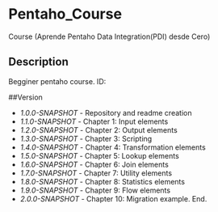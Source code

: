 # **Pentaho_Course**
Course (Aprende Pentaho Data Integration(PDI) desde Cero)

## Description
Begginer pentaho course. ID:

##Version
* *1.0.0-SNAPSHOT* - Repository and readme creation
* *1.1.0-SNAPSHOT* - Chapter 1: Input elements
* *1.2.0-SNAPSHOT* - Chapter 2: Output elements
* *1.3.0-SNAPSHOT* - Chapter 3: Scripting
* *1.4.0-SNAPSHOT* - Chapter 4: Transformation elements
* *1.5.0-SNAPSHOT* - Chapter 5: Lookup elements
* *1.6.0-SNAPSHOT* - Chapter 6: Join elements
* *1.7.0-SNAPSHOT* - Chapter 7: Utility elements
* *1.8.0-SNAPSHOT* - Chapter 8: Statistics elements
* *1.9.0-SNAPSHOT* - Chapter 9: Flow elements
* *2.0.0-SNAPSHOT* - Chapter 10: Migration example. End.
